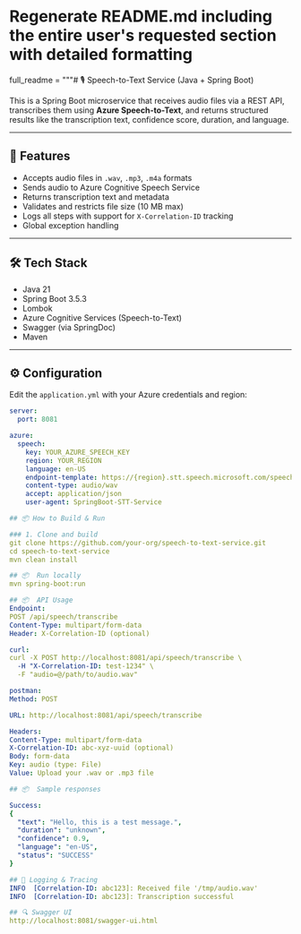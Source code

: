 # Regenerate README.md including the entire user's requested section with detailed formatting

full_readme = """# 🎙️ Speech-to-Text Service (Java + Spring Boot)

This is a Spring Boot microservice that receives audio files via a REST API, transcribes them using **Azure Speech-to-Text**, and returns structured results like the transcription text, confidence score, duration, and language.

---

## 🚀 Features

- Accepts audio files in `.wav`, `.mp3`, `.m4a` formats
- Sends audio to Azure Cognitive Speech Service
- Returns transcription text and metadata
- Validates and restricts file size (10 MB max)
- Logs all steps with support for `X-Correlation-ID` tracking
- Global exception handling

---

## 🛠️ Tech Stack

- Java 21
- Spring Boot 3.5.3
- Lombok
- Azure Cognitive Services (Speech-to-Text)
- Swagger (via SpringDoc)
- Maven

---

## ⚙️ Configuration

Edit the `application.yml` with your Azure credentials and region:

```yaml
server:
  port: 8081

azure:
  speech:
    key: YOUR_AZURE_SPEECH_KEY
    region: YOUR_REGION
    language: en-US
    endpoint-template: https://{region}.stt.speech.microsoft.com/speech/recognition/conversation/cognitiveservices/v1
    content-type: audio/wav
    accept: application/json
    user-agent: SpringBoot-STT-Service

## 📦 How to Build & Run

### 1. Clone and build
git clone https://github.com/your-org/speech-to-text-service.git
cd speech-to-text-service
mvn clean install

## 📦  Run locally
mvn spring-boot:run

## 📦  API Usage
Endpoint:
POST /api/speech/transcribe
Content-Type: multipart/form-data
Header: X-Correlation-ID (optional)

curl:
curl -X POST http://localhost:8081/api/speech/transcribe \
  -H "X-Correlation-ID: test-1234" \
  -F "audio=@/path/to/audio.wav"

postman:
Method: POST

URL: http://localhost:8081/api/speech/transcribe

Headers:
Content-Type: multipart/form-data
X-Correlation-ID: abc-xyz-uuid (optional)
Body: form-data
Key: audio (type: File)
Value: Upload your .wav or .mp3 file

## 📦  Sample responses

Success:
{
  "text": "Hello, this is a test message.",
  "duration": "unknown",
  "confidence": 0.9,
  "language": "en-US",
  "status": "SUCCESS"
}

## 🧾 Logging & Tracing
INFO  [Correlation-ID: abc123]: Received file '/tmp/audio.wav'
INFO  [Correlation-ID: abc123]: Transcription successful

## 🔍 Swagger UI
http://localhost:8081/swagger-ui.html